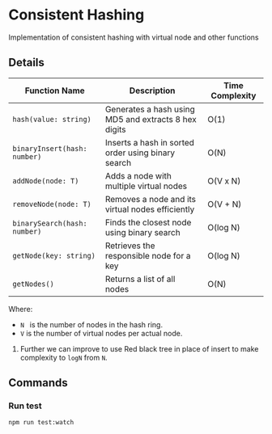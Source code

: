 # Consistent Hashing

Implementation of consistent hashing with virtual node and other functions

## Details

| **Function Name**            | **Description**                                      | **Time Complexity** |
| ---------------------------- | ---------------------------------------------------- | ------------------- |
| `hash(value: string)`        | Generates a hash using MD5 and extracts 8 hex digits | O(1)                |
| `binaryInsert(hash: number)` | Inserts a hash in sorted order using binary search   | O(N)                |
| `addNode(node: T)`           | Adds a node with multiple virtual nodes              | O(V x N)            |
| `removeNode(node: T)`        | Removes a node and its virtual nodes efficiently     | O(V + N)            |
| `binarySearch(hash: number)` | Finds the closest node using binary search           | O(log N)            |
| `getNode(key: string)`       | Retrieves the responsible node for a key             | O(log N)            |
| `getNodes()`                 | Returns a list of all nodes                          | O(N)                |

Where:

- `N ` is the number of nodes in the hash ring.
- `V` is the number of virtual nodes per actual node.

1. Further we can improve to use Red black tree in place of insert to make complexity to `logN` from `N`.

## Commands

### Run test

```sh
npm run test:watch
```
